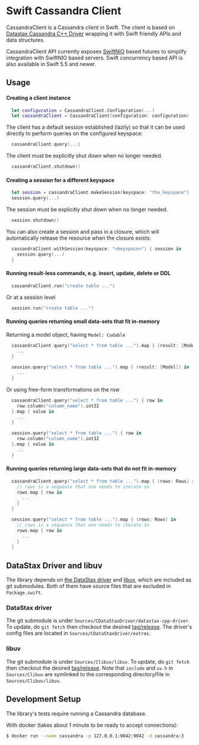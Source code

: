 # Swift Cassandra Client

CassandraClient is a Cassandra client in Swift. The client is based on [Datastax Cassandra C++ Driver](https://github.com/datastax/cpp-driver) wrapping it with Swift friendly APIs and data structures.

CassandraClient API currently exposes [SwiftNIO](https://github.com/apple/swift-nio) based futures to simplify integration with SwiftNIO based servers. Swift concurrency based API is also available in Swift 5.5 and newer.

## Usage

#### Creating a client instance

```swift
  let configuration = CassandraClient.Configuration(...)
  let cassandraClient = CassandraClient(configuration: configuration)
```

The client has a default session established (lazily) so that it can be used directly to perform queries on the configured keyspace:

```swift
  cassandraClient.query(...)
```

The client must be explicitly shut down when no longer needed.

```swift
  cassandraClient.shutdown()
```

#### Creating a session for a different keyspace

```swift
  let session = cassandraClient.makeSession(keyspace: "the_keyspace")
  session.query(...)
```

The session must be explicitly shut down when no longer needed.

```swift
  session.shutdown()
```

You can also create a session and pass in a closure, which will automatically release the resource when the closure exists:

```swift
  cassandraClient.withSession(keyspace: "<keyspace>") { session in
    session.query(...)
  }
```

#### Running result-less commands, e.g. insert, update, delete or DDL

```swift
  cassandraClient.run("create table ...")
```

Or at a session level

```swift
  session.run("create table ...")
```

#### Running queries returning small data-sets that fit in-memory

Returning a model object, having `Model: Codable`

```swift
  cassandraClient.query("select * from table ...").map { (result: [Model]) in
    ...
  }
```

```swift
  session.query("select * from table ...").map { (result: [Model]) in
    ...
  }
```

Or using free-form transformations on the row

```swift
  cassandraClient.query("select * from table ...") { row in
    row.column("column_name").int32
  }.map { value in
    ...
  }
```

```swift
  session.query("select * from table ...") { row in
    row.column("column_name").int32
  }.map { value in
    ...
  }
```

#### Running queries returning large data-sets that do not fit in-memory

```swift
  cassandraClient.query("select * from table ...").map { (rows: Rows) in
    // rows is a sequence that one needs to iterate on
    rows.map { row in
      ...
    }
  }
```

```swift
  session.query("select * from table ...").map { (rows: Rows) in
    // rows is a sequence that one needs to iterate on
    rows.map { row in
      ...
    }
  }
```

## DataStax Driver and libuv

The library depends on [the DataStax driver](https://github.com/datastax/cpp-driver) and [libuv](https://github.com/libuv/libuv), which are included as git submodules. Both of them have source files that are excluded in `Package.swift`.

### DataStax driver

The git submodule is under `Sources/CDataStaxDriver/datastax-cpp-driver`. To update, do `git fetch` then checkout the desired [tag/release](https://github.com/datastax/cpp-driver/releases). The driver's config files are located in `Sources/CDataStaxDriver/extras`.

### libuv

The git submodule is under `Sources/Clibuv/libuv`. To update, do `git fetch` then checkout the desired [tag/release](https://github.com/libuv/libuv/releases). Note that `include` and `uv.h` in `Sources/Clibuv` are symlinked to the corresponding directory/file in `Sources/Clibuv/libuv`.

## Development Setup

The library's tests require running a Cassandra database.

With docker (takes about 1 minute to be ready to accept connections):

```bash
$ docker run --name cassandra -p 127.0.0.1:9042:9042 -d cassandra:3
```
